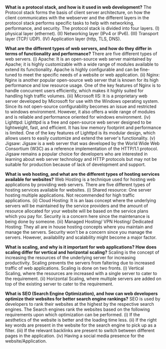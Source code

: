 **What is a protocol stack, and how is it used in web development?**
The Protocol stack forms the basis of client server architecture, on how the client communicates with the webserver and the different layers in the protocol stack performs specific tasks to help with networking, performance, and security. The protocol stack is divided into four layers.
(I) physical layer (ethernet).
(II) Networking layer (IPv4 or IPv6).
(III) Transport layer (TCP/ UDP).
(IV) Application layer (http, TLS, DNS).

**What are the different types of web servers, and how do they differ in terms of functionality and performance?**
There are five different types of web servers.
(i) Apache: It is an open-source web server maintained by Apache; it is highly customizable with a wide range of modules available to extend its functionality. Apache is highly configurable and can be fine-tuned to meet the specific needs of a website or web application.
(ii) Nginx: Nginx is another popular open-source web server that is known for its high performance and low resource usage. One of the key features of Nginx is to handle concurrent users efficiently, which makes it highly suited for handling high traffic volumes.
(iii) Microsoft IIS: It is a proprietary web server developed by Microsoft for use with the Windows operating system. Since its not open-source configurability becomes an issue and restricted to windows environment. However, it also offers a wide range of modules and is reliable and performance oriented for windows environment.
(iv) Lighttpd: Lighttpd is a free and open-source web server designed to be lightweight, fast, and efficient. It has low memory footprint and performance is limited. One of the key features of Lighttpd is its modular design, which allows users to easily customize and extend the server's functionality.
(v) Jigsaw: Jigsaw is a web server that was developed by the World Wide Web Consortium (W3C) as a reference implementation of the HTTP/1.1 protocol. Jigsaw remains a popular choice for developers who are interested in learning about web server technology and HTTP protocols but may not be suitable for production because of lack of development and support.

**What is web hosting, and what are the different types of hosting services available for websites?**
Web Hosting is a technique used for hosting web applications by providing web servers. There are five different types of hosting services available for websites.
(i) Shared resource: One server hosting multiple applications. Not recommended for high traffic applications.
(ii) Cloud Hosting: It is an Iaas concept where the underlying servers will be maintained by the service providers and the amount of resource allocated for your website will be based on the service plans which you pay for. Security is a concern here since the maintenance is being done by someone.
(iii) Managed Hosting/ VPN Hosting/ Dedicated Hosting: They all are in house hosting concepts where you maintain and manage the servers. Security won’t be a concern since you manage the servers. However, availability and scalability might become a major factor.

**What is scaling, and why is it important for web applications? How does scaling differ for vertical and horizontal scaling?**
Scaling is the concept of increasing the resources of the underlying server for increasing productivity. Scaling prevents the servers from faltering due to increased traffic of web applications. Scaling is done on two fronts. (i) Vertical Scaling, where the resources are increased with a single server to cater to the requirement. (ii) Horizontal Scaling, where multiple servers are added on top of the existing server to cater to the requirement.

**What is SEO (Search Engine Optimization), and how can web developers optimize their websites for better search engine rankings?**
SEO is used by developers to rank their websites at the highest by the respective search engines. The Search engines rank the websites based on the following requirements upon which optimization can be performed.
(i) If the aesthetics of the website is better and the loading time less.
(ii) If the right key words are present in the website for the search engine to pick up as a filter.
(iii) If the relevant backlinks are present to switch between different pages in the application.
(iv) Having a social media presence for the website/Application.

